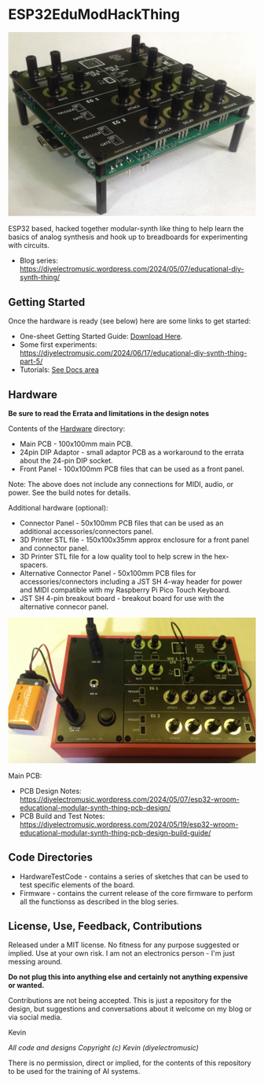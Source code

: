 # ESP32EduModHackThing

![Photo of the ESP32EduModHackThing](images/ESP32EduModHackThing.JPG)

ESP32 based, hacked together modular-synth like thing to help learn the basics of analog synthesis and hook up to breadboards for experimenting with circuits.

* Blog series: https://diyelectromusic.wordpress.com/2024/05/07/educational-diy-synth-thing/

## Getting Started

Once the hardware is ready (see below) here are some links to get started:
* One-sheet Getting Started Guide: [Download Here](Docs/EduModSynthThing-GettingStarted.pdf).
* Some first experiments: https://diyelectromusic.com/2024/06/17/educational-diy-synth-thing-part-5/
* Tutorials: [See Docs area](Docs/)

## Hardware

**Be sure to read the Errata and limitations in the design notes**

Contents of the [Hardware](/Hardware) directory:
* Main PCB - 100x100mm main PCB.
* 24pin DIP Adaptor - small adaptor PCB as a workaround to the errata about the 24-pin DIP socket.
* Front Panel - 100x100mm PCB files that can be used as a front panel.

Note: The above does not include any connections for MIDI, audio, or power.  See the build notes for details.

Additional hardware (optional):
* Connector Panel - 50x100mm PCB files that can be used as an additional accessories/connectors panel.
* 3D Printer STL file - 150x100x35mm approx enclosure for a front panel and connector panel.
* 3D Printer STL file for a low quality tool to help screw in the hex-spacers.
* Alternative Connector Panel - 50x100mm PCB files for accessories/connectors including a JST SH 4-way header for power and MIDI compatible with my Raspberry Pi Pico Touch Keyboard.
* JST SH 4-pin breakout board - breakout board for use with the alternative connecor panel.

![Photo of the ESP32EduModHackThing in its box](images/ESP32EduModHackThingBox.JPG)

Main PCB:
* PCB Design Notes: https://diyelectromusic.wordpress.com/2024/05/07/esp32-wroom-educational-modular-synth-thing-pcb-design/
* PCB Build and Test Notes: https://diyelectromusic.wordpress.com/2024/05/19/esp32-wroom-educational-modular-synth-thing-pcb-design-build-guide/

## Code Directories

* HardwareTestCode - contains a series of sketches that can be used to test specific elements of the board.
* Firmware - contains the current release of the core firmware to perform all the functionss as described in the blog series.

## License, Use, Feedback, Contributions

Released under a MIT license.  No fitness for any purpose suggested or implied.  Use at your own risk.  I am not an electronics person - I'm just messing around.

**Do not plug this into anything else and certainly not anything expensive or wanted.**

Contributions are not being accepted.  This is just a repository for the design, but suggestions and conversations about it welcome on my blog or via social media.

Kevin

_All code and designs Copyright (c) Kevin (diyelectromusic)_

There is no permission, direct or implied, for the contents of this repository to be used for the training of AI systems.